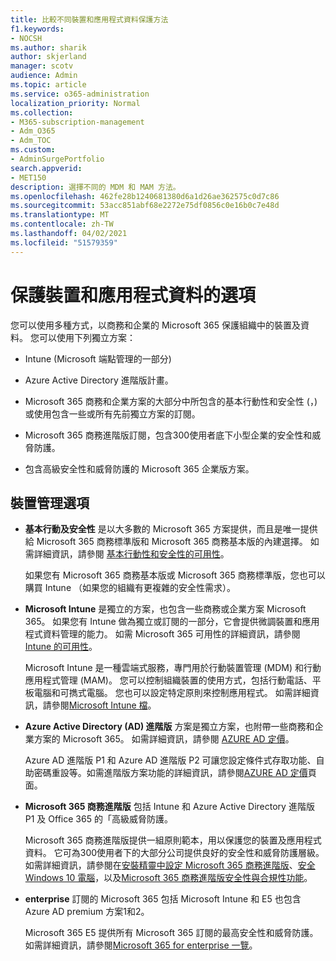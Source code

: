 ```yaml
---
title: 比較不同裝置和應用程式資料保護方法
f1.keywords:
- NOCSH
ms.author: sharik
author: skjerland
manager: scotv
audience: Admin
ms.topic: article
ms.service: o365-administration
localization_priority: Normal
ms.collection:
- M365-subscription-management
- Adm_O365
- Adm_TOC
ms.custom:
- AdminSurgePortfolio
search.appverid:
- MET150
description: 選擇不同的 MDM 和 MAM 方法。
ms.openlocfilehash: 462fe28b1240681380d6a1d26ae362575c0d7c86
ms.sourcegitcommit: 53acc851abf68e2272e75df0856c0e16b0c7e48d
ms.translationtype: MT
ms.contentlocale: zh-TW
ms.lasthandoff: 04/02/2021
ms.locfileid: "51579359"
---
```

# <a name="options-for-protecting-your-devices-and-app-data"></a>保護裝置和應用程式資料的選項

您可以使用多種方式，以商務和企業的 Microsoft 365 保護組織中的裝置及資料。 您可以使用下列獨立方案：

- Intune (Microsoft 端點管理的一部分) 
- Azure Active Directory 進階版計畫。
- Microsoft 365 商務和企業方案的大部分中所包含的基本行動性和安全性 (，) 或使用包含一些或所有先前獨立方案的訂閱。

- Microsoft 365 商務進階版訂閱，包含300使用者底下小型企業的安全性和威脅防護。
- 包含高級安全性和威脅防護的 Microsoft 365 企業版方案。

## <a name="device-management-options"></a>裝置管理選項

- **基本行動及安全性** 是以大多數的 Microsoft 365 方案提供，而且是唯一提供給 Microsoft 365 商務標準版和 Microsoft 365 商務基本版的內建選擇。 如需詳細資訊，請參閱 [基本行動性和安全性的可用性](../basic-mobility-security/choose-between-basic-mobility-and-security-and-intune.md#availability-of-basic-mobility-and-security-and-intune)。 

    如果您有 Microsoft 365 商務基本版或 Microsoft 365 商務標準版，您也可以購買 Intune （如果您的組織有更複雜的安全性需求）。
 
- **Microsoft Intune** 是獨立的方案，也包含一些商務或企業方案 Microsoft 365。 如果您有 Intune 做為獨立或訂閱的一部分，它會提供微調裝置和應用程式資料管理的能力。 如需 Microsoft 365 可用性的詳細資訊，請參閱[Intune 的可用性](../basic-mobility-security/choose-between-basic-mobility-and-security-and-intune.md#availability-of-basic-mobility-and-security-and-intune)。

    Microsoft Intune 是一種雲端式服務，專門用於行動裝置管理 (MDM) 和行動應用程式管理 (MAM)。 您可以控制組織裝置的使用方式，包括行動電話、平板電腦和可擕式電腦。 您也可以設定特定原則來控制應用程式。 如需詳細資訊，請參閱[Microsoft Intune 檔](/mem/intune/)。

- **Azure Active Directory (AD) 進階版** 方案是獨立方案，也附帶一些商務和企業方案的 Microsoft 365。 如需詳細資訊，請參閱 [AZURE AD 定價](https://azure.microsoft.com/pricing/details/active-directory/)。

     Azure AD 進階版 P1 和 Azure AD 進階版 P2 可讓您設定條件式存取功能、自助密碼重設等。如需進階版方案功能的詳細資訊，請參閱[AZURE AD 定價](https://azure.microsoft.com/pricing/details/active-directory/)頁面。
- **Microsoft 365 商務進階版** 包括 Intune 和 Azure Active Directory 進階版 P1 及 Office 365 的「高級威脅防護。 
 
    Microsoft 365 商務進階版提供一組原則範本，用以保護您的裝置及應用程式資料。 它可為300使用者下的大部分公司提供良好的安全性和威脅防護層級。 如需詳細資訊，請參閱在[安裝精靈中設定 Microsoft 365 商務進階版](../../business/set-up.md)、[安全 Windows 10 電腦](../../business/secure-win-10-pcs.md)，以及[Microsoft 365 商務進階版安全性與合規性功能](../../business/security-features.md)。

- **enterprise** 訂閱的 Microsoft 365 包括 Microsoft Intune 和 E5 也包含 Azure AD premium 方案1和2。

    Microsoft 365 E5 提供所有 Microsoft 365 訂閱的最高安全性和威脅防護。 如需詳細資訊，請參閱[Microsoft 365 for enterprise 一覽](../../enterprise/microsoft-365-overview.md)。